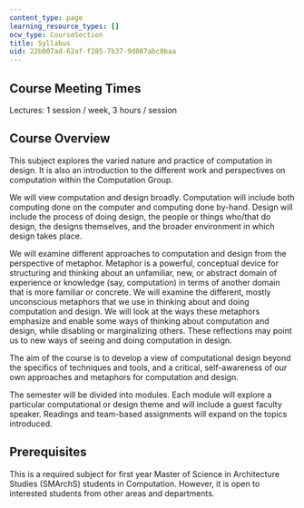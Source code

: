 ```yaml
---
content_type: page
learning_resource_types: []
ocw_type: CourseSection
title: Syllabus
uid: 22b007ad-62af-f285-7b37-9d087abc0baa
---
```


Course Meeting Times
--------------------

Lectures: 1 session / week, 3 hours / session

Course Overview
---------------

This subject explores the varied nature and practice of computation in design. It is also an introduction to the different work and perspectives on computation within the Computation Group.

We will view computation and design broadly. Computation will include both computing done on the computer and computing done by-hand. Design will include the process of doing design, the people or things who/that do design, the designs themselves, and the broader environment in which design takes place.

We will examine different approaches to computation and design from the perspective of metaphor. Metaphor is a powerful, conceptual device for structuring and thinking about an unfamiliar, new, or abstract domain of experience or knowledge (say, computation) in terms of another domain that is more familiar or concrete. We will examine the different, mostly unconscious metaphors that we use in thinking about and doing computation and design. We will look at the ways these metaphors emphasize and enable some ways of thinking about computation and design, while disabling or marginalizing others. These reflections may point us to new ways of seeing and doing computation in design.

The aim of the course is to develop a view of computational design beyond the specifics of techniques and tools, and a critical, self-awareness of our own approaches and metaphors for computation and design.

The semester will be divided into modules. Each module will explore a particular computational or design theme and will include a guest faculty speaker. Readings and team-based assignments will expand on the topics introduced.

Prerequisites
-------------

This is a required subject for first year Master of Science in Architecture Studies (SMArchS) students in Computation. However, it is open to interested students from other areas and departments.